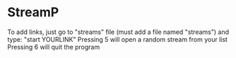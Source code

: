 # StreamP

To add links, just go to "streams" file (must add a file named "streams") and type: "start YOURLINK"
Pressing 5 will open a random stream from your list
Pressing 6 will quit the program
